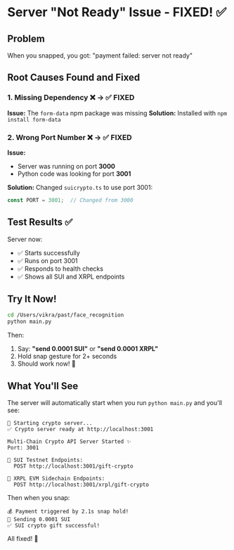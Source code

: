 # Server "Not Ready" Issue - FIXED! ✅

## Problem
When you snapped, you got: "payment failed: server not ready"

## Root Causes Found and Fixed

### 1. Missing Dependency ❌ → ✅ FIXED
**Issue:** The `form-data` npm package was missing
**Solution:** Installed with `npm install form-data`

### 2. Wrong Port Number ❌ → ✅ FIXED
**Issue:** 
- Server was running on port **3000**
- Python code was looking for port **3001**

**Solution:** Changed `suicrypto.ts` to use port 3001:
```typescript
const PORT = 3001;  // Changed from 3000
```

## Test Results ✅

Server now:
- ✅ Starts successfully
- ✅ Runs on port 3001
- ✅ Responds to health checks
- ✅ Shows all SUI and XRPL endpoints

## Try It Now!

```bash
cd /Users/vikra/past/face_recognition
python main.py
```

Then:
1. Say: **"send 0.0001 SUI"** or **"send 0.0001 XRPL"**
2. Hold snap gesture for 2+ seconds
3. Should work now! 🎉

## What You'll See

The server will automatically start when you run `python main.py` and you'll see:

```
🚀 Starting crypto server...
✅ Crypto server ready at http://localhost:3001

Multi-Chain Crypto API Server Started ✨
Port: 3001

🔷 SUI Testnet Endpoints:
  POST http://localhost:3001/gift-crypto
  
🔶 XRPL EVM Sidechain Endpoints:
  POST http://localhost:3001/xrpl/gift-crypto
```

Then when you snap:
```
💰 Payment triggered by 2.1s snap hold!
💸 Sending 0.0001 SUI
✅ SUI crypto gift successful!
```

All fixed! 🚀

